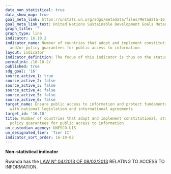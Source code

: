 ```yaml
---
data_non_statistical: true
data_show_map: true
goal_meta_link: https://unstats.un.org/sdgs/metadata/files/Metadata-16-10-02.pdf
goal_meta_link_text: United Nations Sustainable Development Goals Metadata (pdf 1361kB)
graph_title: ''
graph_type: line
indicator: 16.10.2
indicator_name: Number of countries that adopt and implement constitutional, statutory
  and/or policy guarantees for public access to information
layout: indicator
indicator_definition: The focus of this indicator is thus on the status of adoption and implementation of constitutional, statutory and/or   policy guarantees for public access to information. The definition relates directly to “public access to information”, which is wider       than, but is also very much based upon, the established fundamental freedoms of expression and association. Conversely, these freedoms     also both impact on the environment for public access to information.  
permalink: /16-10-2/
published: true
sdg_goal: '16'
source_active_1: true
source_active_2: false
source_active_3: false
source_active_4: false
source_active_5: false
source_active_6: false
target_name: Ensure public access to information and protect fundamental freedoms, in accordance
  with national legislation and international agreements
target_id: '16.10'
title: Number of countries that adopt and implement constitutional, statutory and/or
  policy guarantees for public access to information
un_custodian_agency: UNESCO-UIS
un_designated_tier: 'Tier II'
indicator_sort_order: 16-10-02
---
```

**Non-statistical indicator**

Rwanda has the [LAW N° 04/2013 OF 08/02/2013](https://ombudsman.gov.rw/en/IMG/pdf/acces_to_information_law.pdf) RELATING
TO ACCESS TO INFORMATION.
